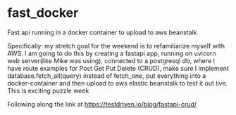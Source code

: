 # fast_docker
Fast api running in a docker container to upload to aws beanstalk 

Specifically:
my stretch goal for the weekend is to refamiliarize myself with AWS. I am going to do this by creating a fastapi app, running on uvicorn web server(like Mike was using), connected to a postgresql db, where I have route examples for Post Get Put Delete (CRUD), make sure I implement database.fetch_all(query) instead of fetch_one,  put everything into a docker-container and then upload to aws elastic beanstalk to test it out live.
This is exciting puzzle week


Following along the link at 
https://testdriven.io/blog/fastapi-crud/

